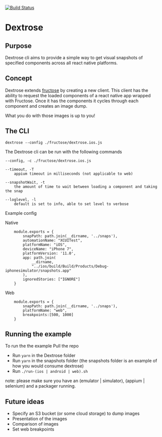 [![Build Status](https://www.bitrise.io/app/6dbd09bf795284e8/status.svg?token=cPPMxR4jerIruWOfSt-_6g&branch=master)](https://www.bitrise.io/app/6dbd09bf795284e8)

# Dextrose


## Purpose

Dextrose cli aims to provide a simple way to get visual snapshots of specified components across all react native platforms.

## Concept

Dextrose extends [fructose] by creating a new client. This client has the ability to request the loaded components of a react native app wrapped with Fructose. Once it has the components it cycles through each component and creates an image dump.

What you do with those images is up to you!


## The CLI

    dextrose --config ./fructose/dextrose.ios.js

The Dextrose cli can be run with the following commands

    --config, -c ./fructose/dextrose.ios.js

    --timeout, -T
        appium timeout in milliseconds (not applicable to web)

    --snapshotWait, -t
        the amount of time to wait between loading a component and taking the snap
    
    --loglevel, -l
        default is set to info, able to set level to verbose



Example config 

Native

        module.exports = {
            snapPath: path.join(__dirname, '../snaps'),    
            automationName: "XCUITest",
            platformName: "iOS",
            deviceName: "iPhone 7",
            platformVersion: '11.0',
            app: path.join(
                __dirname,
                "../ios/build/Build/Products/Debug-iphonesimulator/snapshots.app"
            ),
            ignoredStories: ["IGNORE"]
        }

Web

        module.exports = {
            snapPath: path.join(__dirname, '../snaps'),
            platformName: "web",
            breakpoints:[500, 1000]
        }

## Running the example
To run the the example Pull the repo
- Run `yarn` in the Dextrose folder
- Run `yarn` in the snapshots folder (the snapshots folder is an example of how you would consume dextrose)
- Run `./run-(ios | android | web).sh`

note: please make sure you have an (emulator | simulator), (appium | selenium) and a packager running.

## Future ideas
- Specify an S3 bucket (or some cloud storage) to dump images
- Presentation of the images
- Comparison of images
- Set web breakpoints

[fructose]: https://github.com/newsuk/fructose